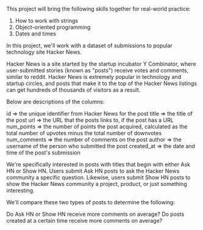 This project will bring the following skills together for real-world practice:

1) How to work with strings
2) Object-oriented programming
3) Dates and times

In this project, we'll work with a dataset of submissions to popular technology site Hacker News.

Hacker News is a site started by the startup incubator Y Combinator, where user-submitted stories (known as "posts") receive votes and comments, similar to reddit. Hacker News is extremely popular in technology and startup circles, and posts that make it to the top of the Hacker News listings can get hundreds of thousands of visitors as a result.

Below are descriptions of the columns:

id => the unique identifier from Hacker News for the post
title => the title of the post
url => the URL that the posts links to, if the post has a URL
num_points => the number of points the post acquired, calculated as the total number of upvotes minus the total number of downvotes
num_comments => the number of comments on the post
author => the username of the person who submitted the post
created_at => the date and time of the post's submission

We're specifically interested in posts with titles that begin with either Ask HN or Show HN. Users submit Ask HN posts to ask the Hacker News community a specific question. Likewise, users submit Show HN posts to show the Hacker News community a project, product, or just something interesting.

We'll compare these two types of posts to determine the following:

Do Ask HN or Show HN receive more comments on average?
Do posts created at a certain time receive more comments on average?
